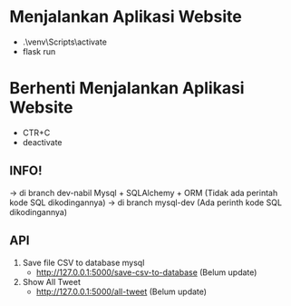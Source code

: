 # Menjalankan Aplikasi Website
- .\venv\Scripts\activate
- flask run
# Berhenti Menjalankan Aplikasi Website
- CTR+C
- deactivate

## INFO!
-> di branch dev-nabil Mysql + SQLAlchemy + ORM (Tidak ada perintah kode SQL dikodingannya)
-> di branch mysql-dev (Ada perinth kode SQL dikodingannya)
## API
1. Save file CSV to database mysql
   - http://127.0.0.1:5000/save-csv-to-database (Belum update)
3. Show All Tweet
   - http://127.0.0.1:5000/all-tweet (Belum update)
